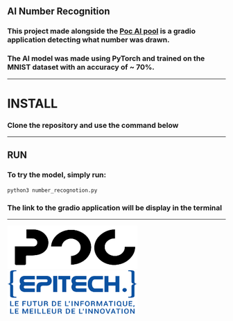 ## AI Number Recognition
### This project made alongside the [Poc AI pool](https://github.com/PoCInnovation/Pool2023/tree/main/Artificial%20Intelligence) is a gradio application detecting what number was drawn.
### The AI model was made using PyTorch and trained on the MNIST dataset with an accuracy of ~ 70%.

---
# INSTALL
### Clone the repository and use the command below

---
## RUN
### To try the model, simply run: 
    python3 number_recognotion.py
### The link to the gradio application will be display in the terminal

---
<img src="assets/pok.png" alt="POC Logo" title="POC Logo" width=300 height=100>&emsp;&emsp;&emsp;&emsp;&emsp;&emsp;&emsp;&emsp;&emsp;<img src="assets/epitech.png" alt="Epitech Technology Logo" title="Epitech Technology Logo" width=300 height=100>
